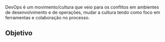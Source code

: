 DevOps é um movimento/cultura que veio para os conflitos em ambientes de desenvolvimento e de operações, mudar a cultura tendo como foco em ferramentas e colaboração no processo.



## Objetivo


